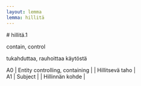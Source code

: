 ```yaml
---
layout: lemma
lemma: hillitä
---
```


<div class="sense">
# <span class="sensename">hillitä.1</span>

<span class="description">contain, control</span>

<span class="description">tukahduttaa, rauhoittaa käytöstä</span>

A0 | Entity controlling, containing |   | Hillitsevä taho |  
A1 | Subject |   | Hillinnän kohde |  

</div>

